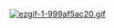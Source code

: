 [![ezgif-1-999af5ac20.gif](https://i.postimg.cc/NjfTJLQW/ezgif-1-999af5ac20.gif)](https://postimg.cc/rK3KzV0J)
